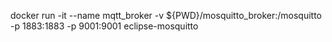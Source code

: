 docker run -it --name mqtt_broker -v ${PWD}/mosquitto_broker:/mosquitto -p 1883:1883 -p 9001:9001 eclipse-mosquitto